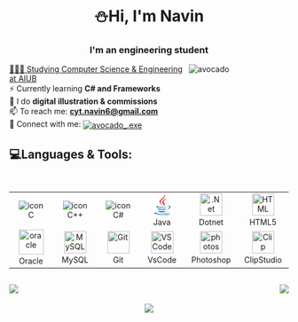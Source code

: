<h1 align="center">⛄Hi, I'm Navin</h1>
<h3 align="center">I'm an engineering student</h3>
<a href="https://www.instagram.com/avocado_.exe/" target="_blank" rel="noreferrer"/><img align="right"  alt="avocado" width="180"  src="https://github.com/navinxqz/navinxqz/blob/main/3825a992-8050-4b00-8ac1-dad6e73ddbbd.png">


👩🏻‍🎓 Studying Computer Science & Engineering at [AIUB](https://www.aiub.edu/)</br>
⚡ Currently learning **C# and Frameworks**</br>
🎨 I do **digital illustration & commissions**</br>
📫 To reach me: **cyt.navin6@gmail.com**</br>
🌱 Connect with me: <a href="https://instagram.com/avocado_.exe" target="blank"><img align="center" src="https://img.shields.io/badge/Instagram-000?style=for-the-badge&logo=Instagram&logoColor=E4405F" style="vertical-align:center" alt="avocado_.exe"/></a>


</p>
<h2 align="left">💻Languages & Tools:</h2>
<!--
<p align="left"><img src="https://img.shields.io/badge/c-%2300599C.svg?style=for-the-badge&logo=c&logoColor=white" alt="c" width="58" height="30"/>
<img src="https://img.shields.io/badge/c++-%2300599C.svg?style=for-the-badge&logo=c%2B%2B&logoColor=white" alt="cplusplus" width="73" height="30"/>
<img src="https://img.shields.io/badge/c%23-%23239120.svg?style=for-the-badge&logo=csharp&logoColor=white" alt="csharp" width="68" height="30"/>
<a href="https://www.java.com" target="_blank" rel="noreferrer"/><img src="https://img.shields.io/badge/java-%23ED8B00.svg?style=for-the-badge&logo=openjdk&logoColor=white" alt="java" width="80" height="30"/></a>
<img src="https://img.shields.io/badge/html5-%23E34F26.svg?style=for-the-badge&logo=html5&logoColor=white" alt="html5" width="90" height="30"/>
<a href="https://www.oracle.com/" target="_blank" rel="noreferrer"/><img src="https://raw.githubusercontent.com/devicons/devicon/master/icons/oracle/oracle-original.svg" alt="oracle" width="50" height="40"/></a>
<a href="https://www.adobe.com/in/products/photoshop.html" target="_blank" rel="noreferrer"/><img src="https://www.cdnlogo.com/logos/a/88/adobe-photoshop.svg" alt="photoshop" width="32" height="32"/></a>
</p>
-->

####
<table>
<div style="display: flex; align-items: flex-start; align: center">
<table align="center">
  <tr>
    <td align="center" width="96"><img src="https://img.icons8.com/?size=100&id=40670&format=png&color=000000" alt="icon" width="40" height="40" title="C"/><br>C </td>
    <td align="center" width="96"><img src="https://techstack-generator.vercel.app/cpp-icon.svg" alt="icon" width="40" height="40" title="C++"/> <br>C++ </td>
    <td align="center" width="96"><img src="https://techstack-generator.vercel.app/csharp-icon.svg" alt="icon" width="40" height="40" title="C#"/><br>C# </td>
    <td align="center" width="96"><img src="https://raw.githubusercontent.com/devicons/devicon/master/icons/java/java-original.svg" width="40" height="40" title="Java"/><br>Java </td>
    <td align="center" width="96"><img src="https://icon.icepanel.io/Technology/svg/.NET.svg" width="40" height="40" title=".Net"/><br>Dotnet </td>
    <td align="center"  width="96"><img src="https://skillicons.dev/icons?i=html" width="40" height="40" title="HTML"/><br>HTML5 </td>
      
 </tr><tr>
    <td align="center" width="96"><img src="https://img.icons8.com/?size=100&id=39913&format=png&color=000000" width="45" height="45" title="oracle" /><br>Oracle</td>
    <td align="center" width="96"><img src="https://techstack-generator.vercel.app/mysql-icon.svg" width="40" height="40" title="MySQL" /><br>MySQL</td>
    <td align="center" width="96"><img src="https://user-images.githubusercontent.com/25181517/192108372-f71d70ac-7ae6-4c0d-8395-51d8870c2ef0.png" width="40" height="40" title="Git" /><br>Git</td>
    <td align="center" width="96"><img src="https://img.icons8.com/?size=100&id=9OGIyU8hrxW5&format=png&color=000000" width="40" height="40" title="VS Code" /><br>VsCode</td>
    <td align="center" width="96"><img src="https://www.cdnlogo.com/logos/a/88/adobe-photoshop.svg" width="40" height="40" title="photoshop cc 19" /><br>Photoshop</td>
    <td align="center" width="96"><img src="https://img.icons8.com/?size=100&id=oZIUvTHvwcQk&format=png&color=000000" width="40" height="40" title="Clip Studio Paint" /><br>ClipStudio</td>

 </tr></table>

<h2></h2>
<p align="start">
  <img src ="https://github-readme-stats.vercel.app/api?username=navinxqz&show_icons=true&theme=react&hide_border=true&bg_color=00000000">
  <img align="right" height="50%" width="auto" src ="https://github-readme-stats.vercel.app/api/top-langs/?username=navinxqz&langs_count=3&count_private=true&layout=compact&hide_border=true&theme=react&bg_color=00000000">
</p>

<p align="center"><img align="center" src="https://profile-counter.glitch.me/{navinxqz}/count.svg" /></p> 

